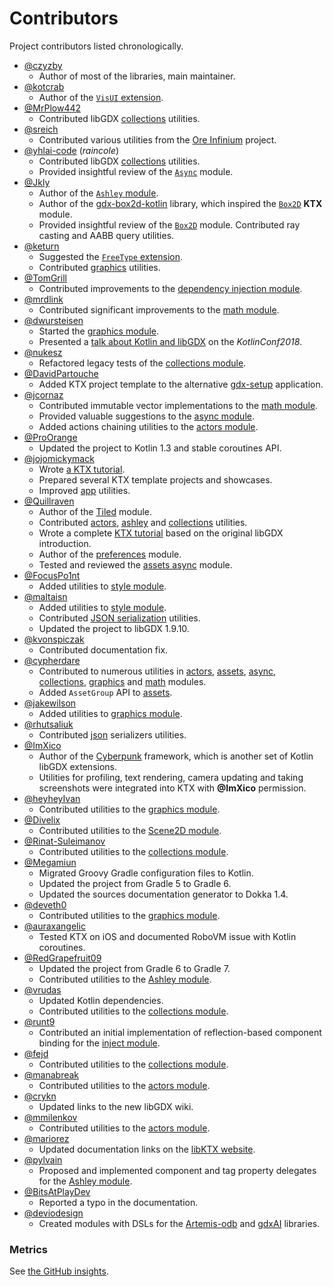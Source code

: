 # Contributors

Project contributors listed chronologically.

* [@czyzby](https://github.com/czyzby)
  * Author of most of the libraries, main maintainer.
* [@kotcrab](https://github.com/kotcrab)
  * Author of the [`VisUI` extension](../vis).
* [@MrPlow442](https://github.com/MrPlow442)
  * Contributed libGDX [collections](../collections) utilities.
* [@sreich](https://github.com/sreich)
  * Contributed various utilities from the [Ore Infinium](https://github.com/sreich/ore-infinium) project.
* [@yhlai-code](https://github.com/yhlai-code) (_raincole_)
  * Contributed libGDX [collections](../collections) utilities.
  * Provided insightful review of the [`Async`](../async) module.
* [@Jkly](https://github.com/Jkly)
  * Author of the [`Ashley` module](../ashley).
  * Author of the [gdx-box2d-kotlin](https://github.com/Jkly/gdx-box2d-kotlin) library, which inspired the [`Box2D`](../box2d) **KTX** module.
  * Provided insightful review of the [`Box2D`](../box2d) module. Contributed ray casting and AABB query utilities.
* [@keturn](https://github.com/keturn)
  * Suggested the [`FreeType` extension](../freetype).
  * Contributed [graphics](../graphics) utilities.
* [@TomGrill](https://github.com/TomGrill)
  * Contributed improvements to the [dependency injection module](../inject).
* [@mrdlink](https://github.com/mrdlink)
  * Contributed significant improvements to the [math module](../math).
* [@dwursteisen](https://github.com/dwursteisen)
  * Started the [graphics module](../graphics).
  * Presented a [talk about Kotlin and libGDX](https://www.youtube.com/watch?v=kDxerDYelLs) on the _KotlinConf2018_.
* [@nukesz](https://github.com/nukesz)
  * Refactored legacy tests of the [collections module](../collections).
* [@DavidPartouche](https://github.com/DavidPartouche)
  * Added KTX project template to the alternative [gdx-setup](https://github.com/czyzby/gdx-setup) application.
* [@jcornaz](https://github.com/jcornaz)
  * Contributed immutable vector implementations to the [math module](../math).
  * Provided valuable suggestions to the [async module](../async).
  * Added actions chaining utilities to the [actors module](../actors).
* [@ProOrange](https://github.com/ProOrange)
  * Updated the project to Kotlin 1.3 and stable coroutines API.
* [@jojomickymack](https://github.com/jojomickymack)
  * Wrote [a KTX tutorial](https://jojomickymack.gitlab.io/reverie/post/libktx_platformer/).
  * Prepared several KTX template projects and showcases.
  * Improved [app](../app) utilities.
* [@Quillraven](https://github.com/Quillraven)
  * Author of the [Tiled](../tiled) module.
  * Contributed [actors](../actors), [ashley](../ashley) and [collections](../collections) utilities.
  * Wrote a complete [KTX tutorial](https://github.com/Quillraven/SimpleKtxGame/wiki) based on the original libGDX introduction.
  * Author of the [preferences](../preferences) module.
  * Tested and reviewed the [assets async](../assets-async) module.
* [@FocusPo1nt](https://github.com/FocusPo1nt)
  * Added utilities to [style module](../style).
* [@maltaisn](https://github.com/maltaisn)
  * Added utilities to [style module](../style).
  * Contributed [JSON serialization](../json) utilities.
  * Updated the project to libGDX 1.9.10.
* [@kvonspiczak](https://github.com/kvonspiczak)
  * Contributed documentation fix.
* [@cypherdare](https://github.com/cypherdare)
  * Contributed to numerous utilities in [actors](../actors), [assets](../assets), [async](../async),
  [collections](../collections), [graphics](../graphics) and [math](../math) modules.
  * Added `AssetGroup` API to [assets](../assets).
* [@jakewilson](https://github.com/jakewilson)
  * Added utilities to [graphics module](../graphics).
* [@rhutsaliuk](https://github.com/rhutsaliuk)
  * Contributed [json](../json) serializers utilities.
* [@ImXico](https://github.com/ImXico)
  * Author of the [Cyberpunk](https://github.com/ImXico/Cyberpunk) framework, which is another set of Kotlin libGDX extensions.
  * Utilities for profiling, text rendering, camera updating and taking screenshots were integrated into KTX with **@ImXico** permission.
* [@heyheyIvan](https://github.com/heyheyIvan)
  * Contributed utilities to the [graphics module](../graphics).
* [@Divelix](https://github.com/Divelix)
  * Contributed utilities to the [Scene2D module](../scene2d).
* [@Rinat-Suleimanov](https://github.com/Rinat-Suleimanov)
  * Contributed utilities to the [collections module](../collections).
* [@Megamiun](https://github.com/Megamiun)
  * Migrated Groovy Gradle configuration files to Kotlin.
  * Updated the project from Gradle 5 to Gradle 6.
  * Updated the sources documentation generator to Dokka 1.4.
* [@deveth0](https://github.com/deveth0)
  * Contributed utilities to the [graphics module](../graphics).
* [@auraxangelic](https://github.com/auraxangelic)
  * Tested KTX on iOS and documented RoboVM issue with Kotlin coroutines.
* [@RedGrapefruit09](https://github.com/RedGrapefruit09)
  * Updated the project from Gradle 6 to Gradle 7.
  * Contributed utilities to the [Ashley module](../ashley).
* [@vrudas](https://github.com/vrudas)
  * Updated Kotlin dependencies.
  * Contributed utilities to the [collections module](../collections).
* [@runt9](https://github.com/runt9)
  * Contributed an initial implementation of reflection-based component binding for the [inject module](../inject).
* [@fejd](https://github.com/fejd)
  * Contributed utilities to the [collections module](../collections).
* [@manabreak](https://github.com/manabreak)
  * Contributed utilities to the [actors module](../actors).
* [@crykn](https://github.com/crykn)
  * Updated links to the new libGDX wiki.
* [@mmilenkov](https://github.com/mmilenkov)
  * Contributed utilities to the [actors module](../actors).
* [@mariorez](https://github.com/mariorez)
  * Updated documentation links on the [libKTX website](https://github.com/libktx/libktx.github.io).
* [@pylvain](https://github.com/pylvain)
  * Proposed and implemented component and tag property delegates for the [Ashley module](../ashley).
* [@BitsAtPlayDev](https://github.com/BitsAtPlayDev)
  * Reported a typo in the documentation.
* [@deviodesign](https://github.com/deviodesign)
  * Created modules with DSLs for the [Artemis-odb](../artemis) and [gdxAI](../ai) libraries.

### Metrics

See [the GitHub insights](https://github.com/libktx/ktx/graphs/contributors).
